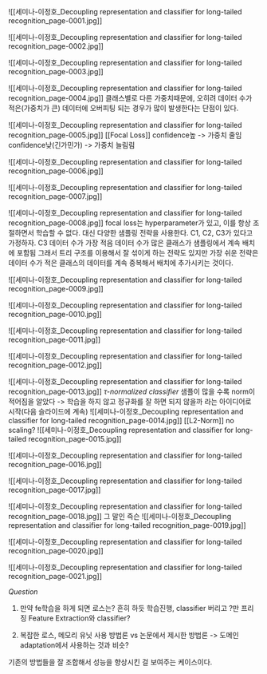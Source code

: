 ![[세미나-이정호_Decoupling representation and classifier for long-tailed recognition_page-0001.jpg]]

![[세미나-이정호_Decoupling representation and classifier for long-tailed recognition_page-0002.jpg]]

![[세미나-이정호_Decoupling representation and classifier for long-tailed recognition_page-0003.jpg]]

![[세미나-이정호_Decoupling representation and classifier for long-tailed recognition_page-0004.jpg]]
클래스별로 다른 가중치때문에, 오히려 데이터 수가 적은(가중치가 큰) 데이터에 오버피팅 되는 경우가 많이 발생한다는 단점이 있다.

![[세미나-이정호_Decoupling representation and classifier for long-tailed recognition_page-0005.jpg]]
[[Focal Loss]]
confidence높 -> 가중치 줄임
confidence낮(긴가민가) -> 가중치 늘림림

![[세미나-이정호_Decoupling representation and classifier for long-tailed recognition_page-0006.jpg]]

![[세미나-이정호_Decoupling representation and classifier for long-tailed recognition_page-0007.jpg]]

![[세미나-이정호_Decoupling representation and classifier for long-tailed recognition_page-0008.jpg]]
focal loss는 hyperparameter가 있고, 이를 항상 조절하면서 학습할 수 없다.
대신 다양한 샘플링 전략을 사용한다.
	C1, C2, C3가 있다고 가정하자.
		C3 데이터 수가 가장 적음
		데이터 수가 많은 클래스가 샘플링에서 계속 배치에 포함됨
		그래서 트리 구조를 이용해서 잘 섞이게 하는 전략도 있지만 가장 쉬운 전략은 데이터 수가 적은 클래스의 데이터를 계속 중복해서 배치에 추가시키는 것이다.


![[세미나-이정호_Decoupling representation and classifier for long-tailed recognition_page-0009.jpg]]

![[세미나-이정호_Decoupling representation and classifier for long-tailed recognition_page-0010.jpg]]

![[세미나-이정호_Decoupling representation and classifier for long-tailed recognition_page-0011.jpg]]

![[세미나-이정호_Decoupling representation and classifier for long-tailed recognition_page-0012.jpg]]

![[세미나-이정호_Decoupling representation and classifier for long-tailed recognition_page-0013.jpg]]
*$\tau$-normalized classifier*
샘플이 많을 수록 norm이 적어짐을 알았다
-> 학습을 하지 않고 정규화를 잘 하면 되지 않을까 라는 아이디어로 시작(다음 슬라이드에 계속)
![[세미나-이정호_Decoupling representation and classifier for long-tailed recognition_page-0014.jpg]]
[[L2-Norm]]
no scaling?
![[세미나-이정호_Decoupling representation and classifier for long-tailed recognition_page-0015.jpg]]

![[세미나-이정호_Decoupling representation and classifier for long-tailed recognition_page-0016.jpg]]

![[세미나-이정호_Decoupling representation and classifier for long-tailed recognition_page-0017.jpg]]

![[세미나-이정호_Decoupling representation and classifier for long-tailed recognition_page-0018.jpg]]
그 말인 즉슨
![[세미나-이정호_Decoupling representation and classifier for long-tailed recognition_page-0019.jpg]]

![[세미나-이정호_Decoupling representation and classifier for long-tailed recognition_page-0020.jpg]]

![[세미나-이정호_Decoupling representation and classifier for long-tailed recognition_page-0021.jpg]]

*Question*
1. 만약 fe학습을 하게 되면 로스는?
	흔히 하듯 학습진행, classifier 버리고 ?만 프리징
Feature Extraction와 classifier?

2. 복잡한 로스, 메모리 유닛 사용 방법론 vs 논문에서 제시한 방법론
	-> 도메인 adaptation에서 사용하는 것과 비슷?

기존의 방법들을 잘 조합해서 성능을 향상시킨 걸 보여주는 케이스이다.